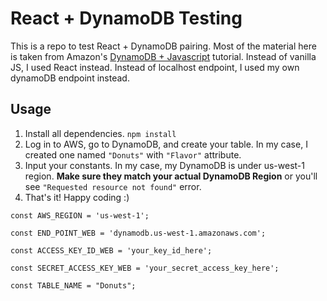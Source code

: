 # React + DynamoDB Testing

This is a repo to test React + DynamoDB pairing. Most of the material here is taken from Amazon's [DynamoDB + Javascript](http://docs.aws.amazon.com/amazondynamodb/latest/developerguide/GettingStarted.JavaScript.html) tutorial. Instead of vanilla JS, I used React instead. Instead of localhost endpoint, I used my own dynamoDB endpoint instead.


## Usage

1. Install all dependencies. `npm install`
2. Log in to AWS, go to DynamoDB, and create your table. In my case, I created one named `"Donuts"` with `"Flavor"` attribute.
3. Input your constants. In my case, my DynamoDB is under us-west-1 region. **Make sure they match your actual DynamoDB Region** or you'll see `"Requested resource not found"` error.
4. That's it! Happy coding :)

```
const AWS_REGION = 'us-west-1';

const END_POINT_WEB = 'dynamodb.us-west-1.amazonaws.com';

const ACCESS_KEY_ID_WEB = 'your_key_id_here';

const SECRET_ACCESS_KEY_WEB = 'your_secret_access_key_here';

const TABLE_NAME = "Donuts";
```
